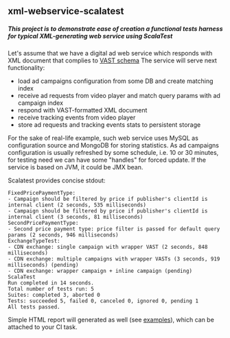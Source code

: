 ## xml-webservice-scalatest

##### This project is to demonstrate ease of creation a functional tests harness for typical XML-generating web service using ScalaTest

Let's assume that we have a digital ad web service which responds with XML document that complies to [VAST schema](https://en.wikipedia.org/wiki/Video_Ad_Serving_Template "en.wikipedia.org/VAST")
The service will serve next functionality:
- load ad campaigns configuration from some DB and create matching index
- receive ad requests from video player and match query params with ad campaign index
- respond with VAST-formatted XML document
- receive tracking events from video player
- store ad requests and tracking events stats to persistent storage

For the sake of real-life example, such web service uses MySQL as configuration source and MongoDB for 
storing statistics. As ad campaigns configuration is usually refreshed by some schedule, i.e. 10 or 30 minutes, 
for testing need we can have some "handles" for forced update. If the service is based on JVM, it could be JMX bean.

Scalatest provides concise stdout:
```
FixedPricePaymentType:
- Campaign should be filtered by price if publisher's clientId is internal client (2 seconds, 535 milliseconds)
- Campaign should be filtered by price if publisher's clientId is internal client (3 seconds, 81 milliseconds)
SecondPricePaymentType:
- Second price payment type: price filter is passed for default query params (2 seconds, 946 milliseconds)
ExchangeTypeTest:
- CDN exchange: single campaign with wrapper VAST (2 seconds, 848 milliseconds)
- CDN exchange: multiple campaigns with wrapper VASTs (3 seconds, 919 milliseconds) (pending)
- CDN exchange: wrapper campaign + inline campaign (pending)
ScalaTest
Run completed in 14 seconds.
Total number of tests run: 5
Suites: completed 3, aborted 0
Tests: succeeded 5, failed 0, canceled 0, ignored 0, pending 1
All tests passed.
```
Simple HTML report will generated as well (see [examples](https://github.com/vanclist/xml-webservice-scalatest/tree/master/src "/examples")), which can be attached to your CI task.
